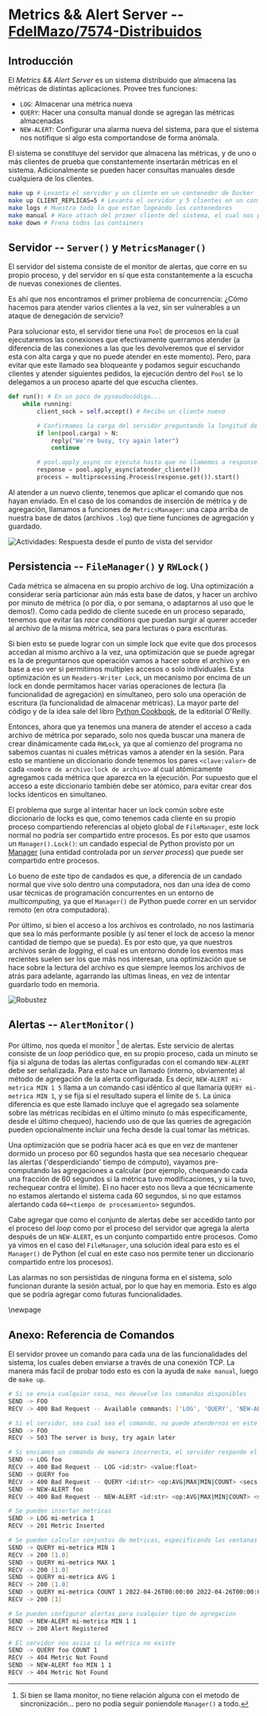 # Metrics && Alert Server -- [FdelMazo/7574-Distribuidos](https://github.com/FdelMazo/7574-Distribuidos)

## Introducción

El _Metrics && Alert Server_ es un sistema distribuido que almacena las
métricas de distintas aplicaciones. Provee tres funciones: 

- `LOG`: Almacenar una métrica nueva
- `QUERY`: Hacer una consulta manual donde se agregan las métricas almacenadas
- `NEW-ALERT`: Configurar una alarma nueva del sistema, para que el sistema nos
  notifique si algo esta comportandose de forma anómala.

El sistema se constituye del servidor que almacena las métricas, y de uno o más clientes de
prueba que constantemente insertarán métricas en el sistema. Adicionalmente se pueden hacer consultas manuales desde cualquiera de los clientes.

```zsh
make up # Levanta el servidor y un cliente en un contenedor de Docker
make up CLIENT_REPLICAS=5 # Levanta el servidor y 5 clientes en un contenedor de Docker
make logs # Muestra todo lo que estan logeando los contenedores
make manual # Hace attach del primer cliente del sistema, el cual nos permitirá hacer consultas de manera interactiva por entrada estandar
make down # Frena todos los containers
```

## Servidor -- `Server()` y `MetricsManager()`

El servidor del sistema consiste de el monitor de alertas, que corre en su propio
proceso, y del servidor en sí que esta constantemente a la escucha de nuevas conexiones
de clientes.

Es ahí que nos encontramos el primer problema de concurrencia: ¿Cómo hacemos
para atender varios clientes a la vez, sin ser vulnerables a un ataque de denegación de
servicio?

Para solucionar esto, el servidor tiene una `Pool` de procesos en la cual ejecutaremos
las conexiones que efectivamente querramos atender (a diferencia de las conexiones a las
que les devolveremos que el servidor esta con alta carga y que no puede atender en este
momento). Pero, para evitar que este llamado sea bloqueante y podamos seguir escuchando
clientes y atender siguientes pedidos, la ejecución dentro del `Pool` se lo delegamos a
un proceso aparte del que escucha clientes.

```python
def run(): # En un poco de pyseudocódigo...
    while running:
        client_sock = self.accept() # Recibo un cliente nuevo

        # Confirmamos la carga del servidor preguntando la longitud de la carga de la pool
        if len(pool.carga) > N: 
            reply("We're busy, try again later")
            continue

        # pool.apply_async no ejecuta hasta que no llamemos a response.get()
        response = pool.apply_async(atender_cliente()) 
        process = multiprocessing.Process(response.get()).start()
```

Al atender a un nuevo cliente, tenemos que aplicar el comando que nos hayan enviado. En
el caso de los comandos de inserción de métrica y de agregación, llamamos a funciones de
`MetricsManager`: una capa arriba de nuestra base de datos (archivos `.log`) que tiene
funciones de agregación y guardado.

![Actividades: Respuesta desde el punto de vista del servidor](informe/diagrams/activity.png)

## Persistencia -- `FileManager()` y `RWLock()`

Cada métrica se almacena en su propio archivo de log. Una optimización a considerar
sería particionar aún más esta base de datos, y hacer un archivo por minuto de métrica
(o por día, o por semana, o adaptarnos al uso que le demos!). Como cada pedido de 
cliente sucede en un proceso separado, tenemos que evitar las *race conditions* que 
puedan surgir al querer acceder al archivo de la misma métrica, sea para lecturas o para
escrituras.

Si bien esto se puede lograr con un simple lock que evite que dos procesos accedan al
mismo archivo a la vez, una optimización que se puede agregar es la de preguntarnos que
operación vamos a hacer sobre el archivo y en base a eso ver si permitimos multiples
accesos o solo individuales. Esta optimización es un `Readers-Writer Lock`, un mecanismo
por encima de un lock en donde permitamos hacer varias operaciones de lectura (la
funcionalidad de agregación) en simultaneo, pero solo una operación de escritura (la
funcionalidad de almacenar métricas). La mayor parte del código y de la idea sale del
libro [Python
Cookbook](https://www.oreilly.com/library/view/python-cookbook/0596001673/ch06s04.html),
de la editorial O'Reilly.

Entonces, ahora que ya tenemos una manera de atender el acceso a cada archivo de métrica
por separado, solo nos queda buscar una manera de crear dinámicamente cada `RWLock`,
ya que al comienzo del programa no sabemos cuantas ni cuales métricas vamos a atender en
la sesión. Para esto se mantiene un diccionario donde tenemos los pares `<clave:valor>` de
cada `<nombre de archivo:lock de archivo>` al cual atómicamente agregamos cada métrica que
aparezca en la ejecución.  Por supuesto que el acceso a este diccionario también debe
ser atómico, para evitar crear dos locks identicos en simultaneo. 

El problema que surge al intentar hacer un lock común sobre este diccionario de locks es
que, como tenemos cada cliente en su propio proceso compartiendo referencias al objeto
global de `FileManager`, este lock normal no podría ser compartido entre procesos. Es 
por esto que usamos un `Manager().Lock()`: un candado especial de Python provisto por un
[Manager](https://docs.python.org/2/library/multiprocessing.html#managers) (una entidad
controlada por un *server process*) que puede ser compartido entre procesos.

Lo bueno de este tipo de candados es que, a diferencia de un candado normal que vive
solo dentro una computadora, nos dan una idea de como usar técnicas de programación
concurrentes en un entorno de *multicomputing*, ya que el `Manager()` de Python puede
correr en un servidor remoto (en otra computadora).

Por último, si bien el acceso a los archivos es controlado, no nos lastimaría que sea lo
más performante posible (y así tener el lock de acceso la menor cantidad de tiempo que 
se pueda). Es por esto que, ya que nuestros archivos serán de *logging*, el cual es un 
entorno donde los eventos mas recientes suelen ser los que más nos interesan, una
optimización que se hace sobre la lectura del archivo es que siempre leemos los archivos
de atrás para adelante, agarrando las ultimas lineas, en vez de intentar guardarlo todo
en memoria.

![Robustez](informe/diagrams/robustness.png)

## Alertas -- `AlertMonitor()` 

Por último, nos queda el monitor [^1] de alertas. Este servicio de alertas consiste de
un *loop* periódico que, en su propio proceso,  cada un minuto se fija si alguna de
todas las alertas configuradas con el comando `NEW-ALERT` debe ser señalizada. Para esto
hace un llamado (interno, obviamente) al método de agregación de la alerta configurada.
Es decir, `NEW-ALERT mi-metrica MIN 1 5` llama a un comando casi idéntico al que
llamaría `QUERY mi-metrica MIN 1`, y se fija si el resultado supera el límite de `5`. La
única diferencia es que este llamado incluye que el agregado sea solamente sobre las 
métricas recibidas en el último minuto (o más especificamente, desde el último chequeo),
haciendo uso de que las queries de agregación pueden opcionalmente incluir una fecha
desde la cual tomar las métricas.

Una optimización que se podría hacer acá es que en vez de mantener dormido un proceso
por 60 segundos hasta que sea necesario chequear las alertas ('desperdiciando' tiempo de
cómputo), vayamos pre-computando las agregaciones a calcular (por ejemplo, chequeando 
cada una fracción de 60 segundos si la métrica tuvo modificaciones, y si la tuvo, 
rechequear contra el límite). El no hacer esto nos lleva a que técnicamente no estamos 
alertando el sistema cada 60 segundos, si no que estamos alertando cada 
`60+<tiempo de procesamiento>` segundos.

Cabe agregar que como el conjunto de alertas debe ser accedido tanto por el proceso del
*loop* como por el proceso del servidor que agrega la alerta después de un `NEW-ALERT`,
es un conjunto compartido entre procesos. Como ya vimos en el caso del `FileManager`,
una solución ideal para esto es el `Manager()` de Python (el cual en este caso nos 
permite tener un diccionario compartido entre los procesos).

Las alarmas no son persistidas de ninguna forma en el sistema, solo funcionan durante la
sesión actual, por lo que hay en memoria. Esto es algo que se podría agregar como
futuras funcionalidades.

[^1]: Si bien se llama monitor, no tiene relación alguna con el metodo de
    sincronización... pero no podía seguir poniendole `Manager()` a todo.


\newpage
## Anexo: Referencia de Comandos

El servidor provee un comando para cada una de las funcionalidades del sistema, los
cuales deben enviarse a través de una conexión TCP. La manera más facil de probar todo 
esto es con la ayuda de `make manual`, luego de `make up`. 

```zsh
# Si se envia cualquier cosa, nos devuelve los comandos disponibles
SEND -> FOO
RECV -> 400 Bad Request -- Available commands: ['LOG', 'QUERY', 'NEW-ALERT']

# Si el servidor, sea cual sea el comando, no puede atendernos en este momento, nos avisa
SEND -> FOO
RECV -> 503 The server is busy, try again later

# Si enviamos un comando de manera incorrecta, el servidor responde el formato correcto
SEND -> LOG foo
RECV -> 400 Bad Request -- LOG <id:str> <value:float>
SEND -> QUERY foo
RECV -> 400 Bad Request -- QUERY <id:str> <op:AVG|MAX|MIN|COUNT> <secs:int> [from:iso_date] [to:iso_date]
SEND -> NEW-ALERT foo
RECV -> 400 Bad Request -- NEW-ALERT <id:str> <op:AVG|MAX|MIN|COUNT> <secs:int> <limit:float>

# Se pueden insertar metricas
SEND -> LOG mi-metrica 1
RECV -> 201 Metric Inserted

# Se pueden calcular conjuntos de metricas, especificando las ventanas de métricas a agregar en segundos, y opcionalmente enviando entre que fechas hacer los cálculos
SEND -> QUERY mi-metrica MIN 1
RECV -> 200 [1.0]
SEND -> QUERY mi-metrica MAX 1
RECV -> 200 [1.0]
SEND -> QUERY mi-metrica AVG 1
RECV -> 200 [1.0]
SEND -> QUERY mi-metrica COUNT 1 2022-04-26T00:00:00 2022-04-26T00:00:05
RECV -> 200 [1]

# Se pueden configurar alertas para cualquier tipo de agregacion
SEND -> NEW-ALERT mi-metrica MIN 1 1 
RECV -> 200 Alert Registered

# El servidor nos avisa si la métrica no existe
SEND -> QUERY foo COUNT 1
RECV -> 404 Metric Not Found
SEND -> NEW-ALERT foo MIN 1 1 
RECV -> 404 Metric Not Found
```

